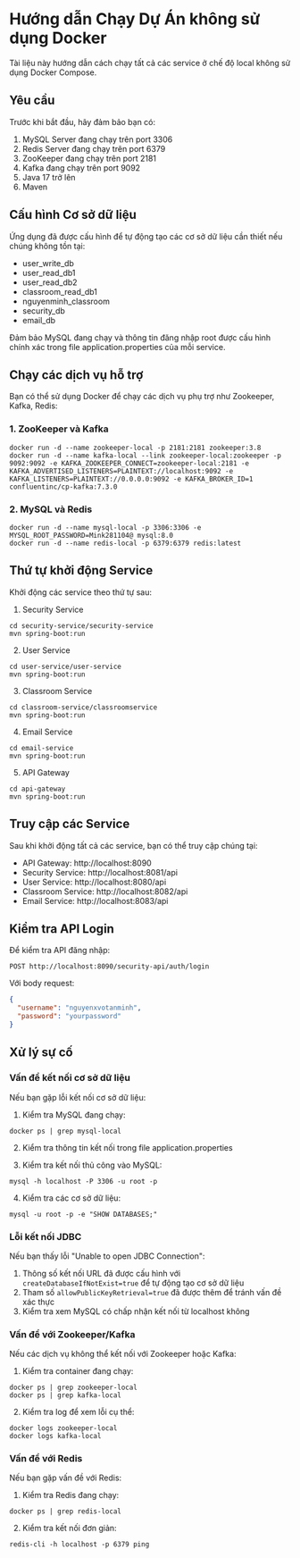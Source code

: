 # Hướng dẫn Chạy Dự Án không sử dụng Docker

Tài liệu này hướng dẫn cách chạy tất cả các service ở chế độ local không sử dụng Docker Compose.

## Yêu cầu

Trước khi bắt đầu, hãy đảm bảo bạn có:

1. MySQL Server đang chạy trên port 3306
2. Redis Server đang chạy trên port 6379
3. ZooKeeper đang chạy trên port 2181
4. Kafka đang chạy trên port 9092
5. Java 17 trở lên
6. Maven

## Cấu hình Cơ sở dữ liệu

Ứng dụng đã được cấu hình để tự động tạo các cơ sở dữ liệu cần thiết nếu chúng không tồn tại:

- user_write_db
- user_read_db1
- user_read_db2
- classroom_read_db1
- nguyenminh_classroom
- security_db
- email_db

Đảm bảo MySQL đang chạy và thông tin đăng nhập root được cấu hình chính xác trong file application.properties của mỗi service.

## Chạy các dịch vụ hỗ trợ

Bạn có thể sử dụng Docker để chạy các dịch vụ phụ trợ như Zookeeper, Kafka, Redis:

### 1. ZooKeeper và Kafka
```
docker run -d --name zookeeper-local -p 2181:2181 zookeeper:3.8
docker run -d --name kafka-local --link zookeeper-local:zookeeper -p 9092:9092 -e KAFKA_ZOOKEEPER_CONNECT=zookeeper-local:2181 -e KAFKA_ADVERTISED_LISTENERS=PLAINTEXT://localhost:9092 -e KAFKA_LISTENERS=PLAINTEXT://0.0.0.0:9092 -e KAFKA_BROKER_ID=1 confluentinc/cp-kafka:7.3.0
```

### 2. MySQL và Redis
```
docker run -d --name mysql-local -p 3306:3306 -e MYSQL_ROOT_PASSWORD=Mink281104@ mysql:8.0
docker run -d --name redis-local -p 6379:6379 redis:latest
```

## Thứ tự khởi động Service

Khởi động các service theo thứ tự sau:

1. Security Service
```
cd security-service/security-service
mvn spring-boot:run
```

2. User Service
```
cd user-service/user-service
mvn spring-boot:run
```

3. Classroom Service
```
cd classroom-service/classroomservice
mvn spring-boot:run
```

4. Email Service
```
cd email-service
mvn spring-boot:run
```

5. API Gateway
```
cd api-gateway
mvn spring-boot:run
```

## Truy cập các Service

Sau khi khởi động tất cả các service, bạn có thể truy cập chúng tại:

- API Gateway: http://localhost:8090
- Security Service: http://localhost:8081/api
- User Service: http://localhost:8080/api
- Classroom Service: http://localhost:8082/api
- Email Service: http://localhost:8083/api

## Kiểm tra API Login

Để kiểm tra API đăng nhập:

```
POST http://localhost:8090/security-api/auth/login
```

Với body request:
```json
{
  "username": "nguyenxvotanminh",
  "password": "yourpassword"
}
```

## Xử lý sự cố

### Vấn đề kết nối cơ sở dữ liệu

Nếu bạn gặp lỗi kết nối cơ sở dữ liệu:

1. Kiểm tra MySQL đang chạy:
```
docker ps | grep mysql-local
```

2. Kiểm tra thông tin kết nối trong file application.properties

3. Kiểm tra kết nối thủ công vào MySQL:
```
mysql -h localhost -P 3306 -u root -p
```

4. Kiểm tra các cơ sở dữ liệu:
```
mysql -u root -p -e "SHOW DATABASES;"
```

### Lỗi kết nối JDBC

Nếu bạn thấy lỗi "Unable to open JDBC Connection":

1. Thông số kết nối URL đã được cấu hình với `createDatabaseIfNotExist=true` để tự động tạo cơ sở dữ liệu
2. Tham số `allowPublicKeyRetrieval=true` đã được thêm để tránh vấn đề xác thực
3. Kiểm tra xem MySQL có chấp nhận kết nối từ localhost không

### Vấn đề với Zookeeper/Kafka

Nếu các dịch vụ không thể kết nối với Zookeeper hoặc Kafka:

1. Kiểm tra container đang chạy:
```
docker ps | grep zookeeper-local
docker ps | grep kafka-local
```

2. Kiểm tra log để xem lỗi cụ thể:
```
docker logs zookeeper-local
docker logs kafka-local
```

### Vấn đề với Redis

Nếu bạn gặp vấn đề với Redis:

1. Kiểm tra Redis đang chạy:
```
docker ps | grep redis-local
```

2. Kiểm tra kết nối đơn giản:
```
redis-cli -h localhost -p 6379 ping
``` 